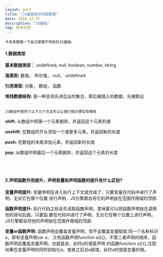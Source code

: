 ```yaml
---
layout: post
title: "JS基础知识巩固整理"
date: 2018-12-27
description: "JS基础"
tag: 技术分享
---
```

    今天来整理一下自己掌握不熟练的JS基础。


#### **1.数据类型**

**基本数据类型：** undefined, null, boolean, number, string


**值类型:** 数值， 布尔值， null， undefined

**引用类型:** 对象， 数组， 函数

**堆栈数据结构:** 是一种支持先进后出的集合，即后被插入的数据，先被取出<br/><br/>

`JS数组中提供了以下几个方法可以让我们很方便实现堆栈`

**shift:** 从数组中把第一个元素删除，并返回这个元素的值

**unshift:** 在数组的开头添加一个或更多元素，并返回新的长度

**push:** 在数组的末尾添加元素，并返回新的长度

**pop:** 从数组中把最后一个元素删除，并返回这个元素的长度<br/><br/><br/><br/>


#### **2.声明函数作用提升，声明变量和声明函数的提升有什么区别?**

**变量声明提升:** 变量申明在进入执行上下文就完成了，只要变量在代码中进行了声明，无论它在哪个位置
进行声明，JS引擎都会将它的声明放在范围作用域的顶部.


**函数声明提升:** 执行代码之前会先读取函数声明，意味着可以把函数声明放在调用他的语句后面。只要函
数在代码中进行了声明，无论它在哪个位置上进行声明，JS引擎都会将他的声明放在范围作用域的顶部.


**变量or函数声明:** 函数声明会覆盖变量声明，但不会覆盖变量赋值.同一个名称标识a，即有变量声明var a，
又有函数声明function a(){}，不管二者声明的顺序，函数声明会覆盖变量声明，也就是说，此时a的值是声明
的函数function a(){},注意:如果在变量声明的同时初始化a，或者之后对a赋值，此时a的值是变量的值。
